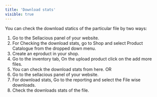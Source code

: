 ```yaml
---
title: 'Download stats'
visible: true
---
```


You can check the download statics of the particular file by two ways:
1. Go to the Sellacious panel of your website.
2. For Checking the download stats, go to Shop and select Product Catalogue from the dropped down menu.
3. Create an eproduct in your shop.
4. Go to the inventory tab, On the upload product click on the add more files.
5. You can check the download stats from here.
 OR
1. Go to the sellacious panel of your website.
2. For download stats, Go to the reporting and select the File wise downloads.
3. Check the downloads stats of the file.

